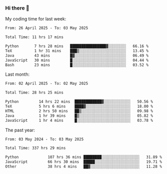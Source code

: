 ### Hi there 👋

My coding time for last week:

<!--START_SECTION:week-->

```txt
From: 26 April 2025 - To: 03 May 2025

Total Time: 11 hrs 17 mins

Python       7 hrs 28 mins   ████████████████▓░░░░░░░░   66.16 %
TeX          1 hr 31 mins    ███▒░░░░░░░░░░░░░░░░░░░░░   13.45 %
Java         43 mins         █▓░░░░░░░░░░░░░░░░░░░░░░░   06.49 %
JavaScript   30 mins         █░░░░░░░░░░░░░░░░░░░░░░░░   04.44 %
Bash         23 mins         █░░░░░░░░░░░░░░░░░░░░░░░░   03.52 %
```

<!--END_SECTION:week-->

Last month:

<!--START_SECTION:month-->

```txt
From: 02 April 2025 - To: 02 May 2025

Total Time: 28 hrs 25 mins

Python         14 hrs 22 mins  ████████████▓░░░░░░░░░░░░   50.56 %
TeX            5 hrs 6 mins    ████▓░░░░░░░░░░░░░░░░░░░░   18.00 %
HTML           2 hrs 50 mins   ██▒░░░░░░░░░░░░░░░░░░░░░░   09.98 %
Java           1 hr 39 mins    █▒░░░░░░░░░░░░░░░░░░░░░░░   05.82 %
JavaScript     1 hr 4 mins     █░░░░░░░░░░░░░░░░░░░░░░░░   03.78 %
```

<!--END_SECTION:month-->

The past year:

<!--START_SECTION:year-->

```txt
From: 03 May 2024 - To: 03 May 2025

Total Time: 337 hrs 29 mins

Python             107 hrs 36 mins ████████░░░░░░░░░░░░░░░░░   31.89 %
JavaScript         66 hrs 30 mins  █████░░░░░░░░░░░░░░░░░░░░   19.71 %
Other              38 hrs 4 mins   ██▓░░░░░░░░░░░░░░░░░░░░░░   11.28 %
```

<!--END_SECTION:year-->
